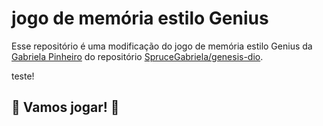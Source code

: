 # jogo de memória estilo Genius

Esse repositório é uma modificação do jogo de memória estilo Genius da [Gabriela Pinheiro](https://github.com/SpruceGabriela) do repositório [SpruceGabriela/genesis-dio](https://github.com/SpruceGabriela/genesis-dio).

teste!

## 🚀 Vamos jogar! 🚀

